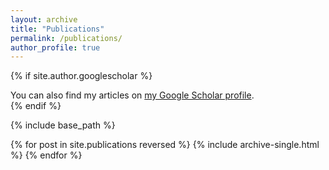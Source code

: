 ```yaml
---
layout: archive
title: "Publications"
permalink: /publications/
author_profile: true
---
```


{% if site.author.googlescholar %}
  <div class="wordwrap">You can also find my articles on <a href="{{site.author.googlescholar}}">my Google Scholar profile</a>.</div>
{% endif %}
  
{% include base_path %}

{% for post in site.publications reversed %}
  {% include archive-single.html %}
{% endfor %}
  
